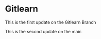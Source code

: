 # Gitlearn

This is the first update on the Gitlearn Branch

This is the second update on the main 
